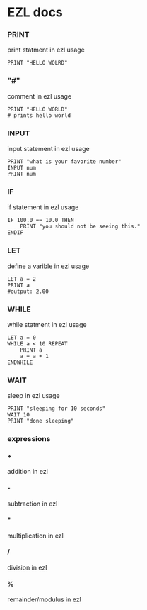 # EZL docs

### PRINT
print statment in ezl
usage 
```
PRINT "HELLO WOLRD"
```
### "#"
comment in ezl
usage
```
PRINT "HELLO WORLD"
# prints hello world
```
### INPUT
input statement in ezl
usage
```
PRINT "what is your favorite number"
INPUT num
PRINT num
```
### IF
if statement in ezl
usage
```
IF 100.0 == 10.0 THEN
    PRINT "you should not be seeing this."
ENDIF
```
### LET
define a varible in ezl
usage
```
LET a = 2
PRINT a
#output: 2.00
```
### WHILE
while statment in ezl
usage
```
LET a = 0
WHILE a < 10 REPEAT
    PRINT a
    a = a + 1
ENDWHILE
```
### WAIT
sleep in ezl
usage
```
PRINT "sleeping for 10 seconds"
WAIT 10
PRINT "done sleeping"
```
### expressions
#### +
addition in ezl
#### -
subtraction in ezl
#### *
multiplication in ezl
#### /
division in ezl
#### %
remainder/modulus in ezl

